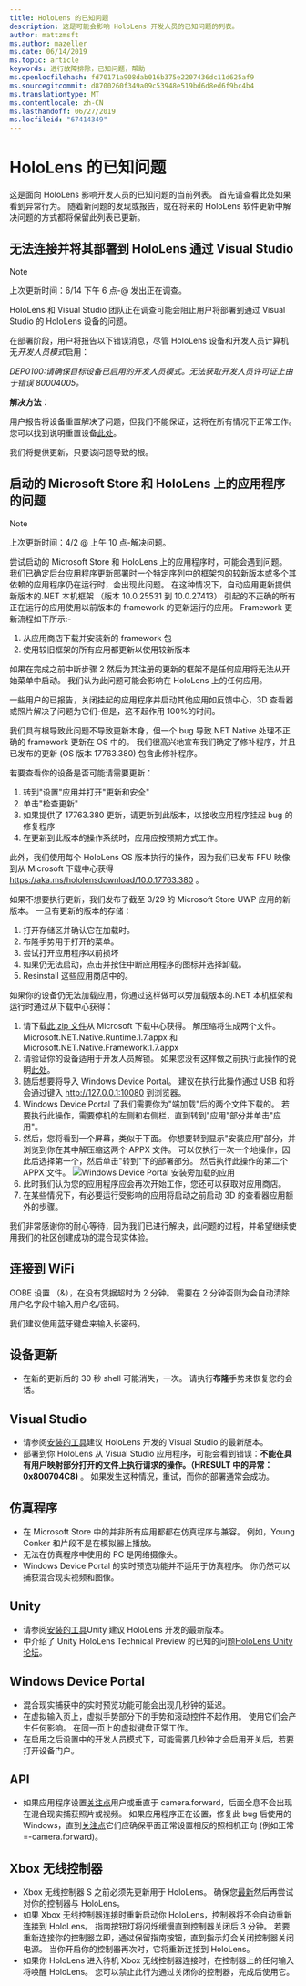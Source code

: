 ```yaml
---
title: HoloLens 的已知问题
description: 这是可能会影响 HoloLens 开发人员的已知问题的列表。
author: mattzmsft
ms.author: mazeller
ms.date: 06/14/2019
ms.topic: article
keywords: 进行故障排除，已知问题，帮助
ms.openlocfilehash: fd70171a908dab016b375e2207436dc11d625af9
ms.sourcegitcommit: d8700260f349a09c53948e519bd6d8ed6f9bc4b4
ms.translationtype: MT
ms.contentlocale: zh-CN
ms.lasthandoff: 06/27/2019
ms.locfileid: "67414349"
---
```

# <a name="hololens-known-issues"></a>HoloLens 的已知问题

这是面向 HoloLens 影响开发人员的已知问题的当前列表。 首先请查看此处如果看到异常行为。 随着新问题的发现或报告，或在将来的 HoloLens 软件更新中解决问题的方式都将保留此列表已更新。

## <a name="unable-to-connect-and-deploy-to-hololens-through-visual-studio"></a>无法连接并将其部署到 HoloLens 通过 Visual Studio

>[!NOTE]
>上次更新时间：6/14 下午 6 点-@ 发出正在调查。

HoloLens 和 Visual Studio 团队正在调查可能会阻止用户将部署到通过 Visual Studio 的 HoloLens 设备的问题。
 
在部署阶段，用户将报告以下错误消息，尽管 HoloLens 设备和开发人员计算机无*开发人员模式*启用：

*DEP0100:请确保目标设备已启用的开发人员模式。无法获取开发人员许可证上<device IP>由于错误 80004005。*
 
**解决方法**： 
 
用户报告将设备重置解决了问题，但我们不能保证，这将在所有情况下正常工作。 您可以找到说明重置设备[此处](https://support.microsoft.com/en-us/help/13452/hololens-restart-reset-or-recover-hololens)。
 
我们将提供更新，只要该问题导致的根。 

## <a name="issues-launching-the-microsoft-store-and-apps-on-hololens"></a>启动的 Microsoft Store 和 HoloLens 上的应用程序的问题

>[!NOTE]
>上次更新时间：4/2 @ 上午 10 点-解决问题。 

尝试启动的 Microsoft Store 和 HoloLens 上的应用程序时，可能会遇到问题。 我们已确定后台应用程序更新部署时一个特定序列中的框架包的较新版本或多个其依赖的应用程序仍在运行时，会出现此问题。 在这种情况下，自动应用更新提供新版本的.NET 本机框架 （版本 10.0.25531 到 10.0.27413） 引起的不正确的所有正在运行的应用使用以前版本的 framework 的更新运行的应用。  Framework 更新流程如下所示:-

1.  从应用商店下载并安装新的 framework 包
2.  使用较旧框架的所有应用都更新以使用较新版本

如果在完成之前中断步骤 2 然后为其注册的更新的框架不是任何应用将无法从开始菜单中启动。  我们认为此问题可能会影响在 HoloLens 上的任何应用。

一些用户的已报告，关闭挂起的应用程序并启动其他应用如反馈中心，3D 查看器或照片解决了问题为它们-但是，这不起作用 100%的时间。

我们具有根导致此问题不导致更新本身，但一个 bug 导致.NET Native 处理不正确的 framework 更新在 OS 中的。 我们很高兴地宣布我们确定了修补程序，并且已发布的更新 (OS 版本 17763.380) 包含此修补程序。 

若要查看你的设备是否可能请需要更新：

1.  转到"设置"应用并打开"更新和安全"
2.  单击"检查更新"
3.  如果提供了 17763.380 更新，请更新到此版本，以接收应用程序挂起 bug 的修复程序
4.  在更新到此版本的操作系统时，应用应按预期方式工作。

此外，我们使用每个 HoloLens OS 版本执行的操作，因为我们已发布 FFU 映像到从 Microsoft 下载中心获得 https://aka.ms/hololensdownload/10.0.17763.380 。 

如果不想要执行更新，我们发布了截至 3/29 的 Microsoft Store UWP 应用的新版本。 一旦有更新的版本的存储：

1) 打开存储区并确认它在加载时。
2) 布隆手势用于打开的菜单。
3) 尝试打开应用程序以前损坏
3) 如果仍无法启动，点击并按住中断应用程序的图标并选择卸载。
4) Resinstall 这些应用商店中的。

如果你的设备仍无法加载应用，你通过这样做可以旁加载版本的.NET 本机框架和运行时通过从下载中心获得：

1)  请下载[此 zip 文件](http://download.microsoft.com/download/8/5/C/85C23745-794C-419D-B8D7-115FBCCD6DA7/netfx_1.7.zip)从 Microsoft 下载中心获得。  解压缩将生成两个文件。  Microsoft.NET.Native.Runtime.1.7.appx 和 Microsoft.NET.Native.Framework.1.7.appx
2)  请验证你的设备适用于开发人员解锁。  如果您没有这样做之前执行此操作的说明[此处](https://nam06.safelinks.protection.outlook.com/?url=https%3A%2F%2Fdocs.microsoft.com%2Fen-us%2Fwindows%2Fmixed-reality%2Fusing-the-windows-device-portal&data=02%7C01%7Cjalynch%40microsoft.com%7C3622a462ebd04870fccb08d6ae94cad6%7C72f988bf86f141af91ab2d7cd011db47%7C1%7C0%7C636888351416725140&sdata=ZB6Zdx9GV95PcU6FAVgWaP3eQNMsyIc%2FbNDEby3Sb8A%3D&reserved=0)。
3)  随后想要将导入 Windows Device Portal。  建议在执行此操作通过 USB 和将会通过键入 http://127.0.0.1:10080 到浏览器。  
4)  Windows Device Portal 了我们需要你为"端加载"后的两个文件下载的。  若要执行此操作，需要停机的左侧和右侧栏，直到转到"应用"部分并单击"应用"。
5)  然后，您将看到一个屏幕，类似于下面。  你想要转到显示"安装应用"部分，并浏览到你在其中解压缩这两个 APPX 文件。  可以仅执行一次一个地操作，因此后选择第一个，然后单击"转到"下的部署部分。  然后执行此操作的第二个 APPX 文件。 
  ![Windows Device Portal 安装旁加载的应用](images/20190322-DevicePortal.png)<br>
6)  此时我们认为您的应用程序应会再次开始工作，您还可以获取对应用商店。
7)  在某些情况下，有必要运行受影响的应用将启动之前启动 3D 的查看器应用额外的步骤。 

我们非常感谢你的耐心等待，因为我们已进行解决，此问题的过程，并希望继续使用我们的社区创建成功的混合现实体验。

## <a name="connecting-to-wifi"></a>连接到 WiFi

OOBE 设置 （&），在没有凭据超时为 2 分钟。 需要在 2 分钟否则为会自动清除用户名字段中输入用户名/密码。

我们建议使用蓝牙键盘来输入长密码。

## <a name="device-update"></a>设备更新
* 在新的更新后的 30 秒 shell 可能消失，一次。 请执行**布隆**手势来恢复您的会话。

## <a name="visual-studio"></a>Visual Studio
* 请参阅[安装的工具](install-the-tools.md)建议 HoloLens 开发的 Visual Studio 的最新版本。
* 部署到你 HoloLens 从 Visual Studio 应用程序，可能会看到错误：**不能在具有用户映射部分打开的文件上执行请求的操作。（HRESULT 中的异常：0x800704C8)** 。 如果发生这种情况，重试，而你的部署通常会成功。

## <a name="emulator"></a>仿真程序
* 在 Microsoft Store 中的并非所有应用都都在仿真程序与兼容。 例如，Young Conker 和片段不是在模拟器上播放。
* 无法在仿真程序中使用的 PC 是网络摄像头。
* Windows Device Portal 的实时预览功能并不适用于仿真程序。 你仍然可以捕获混合现实视频和图像。

## <a name="unity"></a>Unity
* 请参阅[安装的工具](install-the-tools.md)Unity 建议 HoloLens 开发的最新版本。
* 中介绍了 Unity HoloLens Technical Preview 的已知的问题[HoloLens Unity 论坛](http://forum.unity3d.com/threads/known-issues.394627/)。

## <a name="windows-device-portal"></a>Windows Device Portal
* 混合现实捕获中的实时预览功能可能会出现几秒钟的延迟。
* 在虚拟输入页上，虚拟手势部分下的手势和滚动控件不起作用。 使用它们会产生任何影响。 在同一页上的虚拟键盘正常工作。
* 在启用之后设置中的开发人员模式下，可能需要几秒钟才会启用开关后，若要打开设备门户。

## <a name="api"></a>API
* 如果应用程序设置[关注点](focus-point-in-unity.md)用户或垂直于 camera.forward，后面全息不会出现在混合现实捕获照片或视频。 如果应用程序正在设置，修复此 bug 后使用的 Windows，直到[关注点](focus-point-in-unity.md)它们应确保平面正常设置相反的照相机正向 (例如正常 =-camera.forward)。

## <a name="xbox-wireless-controller"></a>Xbox 无线控制器
* Xbox 无线控制器 S 之前必须先更新用于 HoloLens。 确保您[最新](https://support.xbox.com/xbox-one/accessories/update-controller-for-stereo-headset-adapter)然后再尝试对你的控制器与 HoloLens。
* 如果 Xbox 无线控制器连接时重新启动你 HoloLens，控制器将不会自动重新连接到 HoloLens。 指南按钮灯将闪烁缓慢直到控制器关闭后 3 分钟。 若要重新连接你的控制器立即，通过保留指南按钮，直到指示灯会关闭控制器关闭电源。 当你开启你的控制器再次时，它将重新连接到 HoloLens。
* 如果你 HoloLens 进入待机 Xbox 无线控制器连接时，在控制器上的任何输入将唤醒 HoloLens。 您可以禁止此行为通过关闭你的控制器，完成后使用它。
